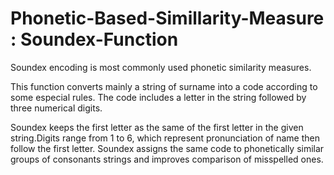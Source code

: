 # Phonetic-Based-Simillarity-Measure : Soundex-Function

Soundex encoding is most commonly used phonetic similarity measures.

This function converts mainly a string of surname into a code according to some especial rules. The code includes a letter in the string followed by three numerical digits.

Soundex keeps the first letter as the same of the first letter in the given string.Digits range from 1 to 6, which represent pronunciation of name then follow the first letter. Soundex assigns the same code to phonetically similar groups of consonants
strings and improves comparison of misspelled ones.
